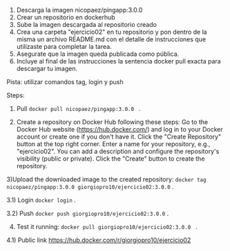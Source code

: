 1. Descarga la imagen nicopaez/pingapp:3.0.0
2. Crear un repositorio en dockerhub
3. Sube la imagen descargada al repositorio creado
4. Crea una carpeta "ejercicio02" en tu repositorio y pon dentro de la misma un archivo README.md con el detalle de instrucciones que utilizaste para completar la tarea.
5. Asegurate que la imagen queda publicada como pública.
6. Incluye al final de las instrucciones la sentencia docker pull exacta para descargar tu imagen.

Pista: utilizar comandos tag, login y push


Steps:
1) Pull ``docker pull nicopaez/pingapp:3.0.0 `` .

2) Create a repository on Docker Hub following these steps:
    Go to the Docker Hub website (https://hub.docker.com/) and log in to your Docker account or create one if you don't have it.
    Click the "Create Repository" button at the top right corner.
    Enter a name for your repository, e.g., "ejercicio02".
    You can add a description and configure the repository's visibility (public or private).
    Click the "Create" button to create the repository.

3)Upload the downloaded image to the created repository:    ``docker tag nicopaez/pingapp:3.0.0 giorgiopro10/ejercicio02:3.0.0`` .

3.1) Login ``docker login`` .

3.2) Push ``docker push giorgiopro10/ejercicio02:3.0.0`` .

4) Test it running: ``docker pull giorgiopro10/ejercicio02:3.0.0 `` .

4.1) Public link https://hub.docker.com/r/giorgiopro10/ejercicio02
